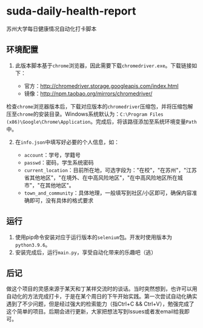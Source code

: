 # suda-daily-health-report
苏州大学每日健康情况自动化打卡脚本

## 环境配置
1. 此版本脚本基于`chrome`浏览器，因此需要下载`chromedriver.exe`。下载链接如下：

    - 官方：http://chromedriver.storage.googleapis.com/index.html
    - 镜像：http://npm.taobao.org/mirrors/chromedriver/
    
检查`chrome`浏览器版本后，下载对应版本的`chromedriver`压缩包，并将压缩包解压至`chrome`的安装目录。Windows系统默认为：`C:\Program Files (x86)\Google\Chrome\Application`。完成后，将该路径添加至系统环境变量`Path`中。

2. 在`info.json`中填写好必要的个人信息，如：
    
    - `account`：学号，学籍号
    - `passwd`：密码，学生系统密码
    - `current_location`：目前所在地，可选字段为："在校"，"在苏州"，"江苏省其他地区"，"在境外、在中高风险地区"，"在中高风险地区所在城市"，"在其他地区"。
    - `town_and_community`：具体地理，一般填写到社区/小区即可，确保内容准确即可，没有具体的格式要求

## 运行
1. 使用pip命令安装对应于运行版本的`selenium`包。开发时使用版本为`python3.9.6`。
2. 安装完成后，运行`main.py`，享受自动化带来的乐趣吧（逃）

## 后记
做这个项目的灵感来源于某天和丁某祥交流时的谈话。当时突然想到，也许可以用自动化的方法完成打卡，于是在某个周日的下午开始实践。第一次尝试自动化确实遇到了不少问题，但是经过强大的检索能力（指Ctrl+C && Ctrl+V），勉强完成了这个简单的项目。后期会进行更新，大家把想法写到Issues或者发email给我即可。
